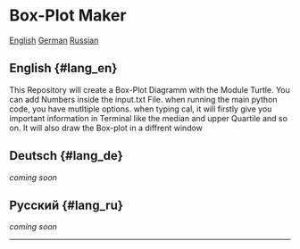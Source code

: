 # Box-Plot Maker

[English](#lang_en)
[German](#lang_de)
[Russian](#lang_ru)

## **English** {#lang_en}

This Repository will create a Box-Plot Diagramm with the Module Turtle. 
You can add Numbers inside the input.txt File.
when running the main python code, you have mutltiple options.
when typing cal, it will firstly give you important information in Terminal like the median 
and upper Quartile and so on. It will also draw the Box-plot in a diffrent window

## **Deutsch** {#lang_de}

*coming soon*

## **Русский** {#lang_ru}

*coming soon*

---
